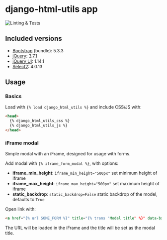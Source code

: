 # django-html-utils app

![Linting & Tests](https://github.com/jnphilipp/django-html-utils/actions/workflows/tests.yml/badge.svg)


## Included versions

* [Bootstrap](https://github.com/twbs/bootstrap) (bundle): 5.3.3
* [jQuery](https://github.com/jquery/jquery): 3.7.1
* [jQuery UI](https://github.com/jquery/jquery-ui): 1.14.1
* [Select2](https://github.com/select2/select2): 4.0.13


## Usage

### Basics

Load with `{% load django_html_utils %}` and include CSS/JS with:

```html
<head>
  {% django_html_utils_css %}
  {% django_html_utils_js %}
</head>
```

### iFrame modal

Simple modal with an iFrame, designed for usage with forms.

Add modal with `{% iframe_form_modal %}`, with options:
* **iframe_min_height**: `iframe_min_height="500px"` set minimum height of iframe
* **iframe_max_height**: `iframe_max_height="500px"` set maximum height of iframe
* **static_backdrop**: `static_backdrop=False` static backdrop of the model, defaults to `True`

Open link with:
```html
<a href="{% url SOME_FORM %}" title="{% trans "Modal title" %}" data-bs-toggle="modal" data-bs-target="#iframeFormModal">open modal form</a>
```

The URL will be loaded in the iFrame and the title will be set as the modal title.
